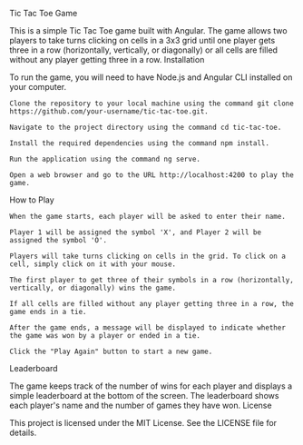 Tic Tac Toe Game

This is a simple Tic Tac Toe game built with Angular. The game allows two players to take turns clicking on cells in a 3x3 grid until one player gets three in a row (horizontally, vertically, or diagonally) or all cells are filled without any player getting three in a row.
Installation

To run the game, you will need to have Node.js and Angular CLI installed on your computer.

    Clone the repository to your local machine using the command git clone https://github.com/your-username/tic-tac-toe.git.

    Navigate to the project directory using the command cd tic-tac-toe.

    Install the required dependencies using the command npm install.

    Run the application using the command ng serve.

    Open a web browser and go to the URL http://localhost:4200 to play the game.

How to Play

    When the game starts, each player will be asked to enter their name.

    Player 1 will be assigned the symbol 'X', and Player 2 will be assigned the symbol 'O'.

    Players will take turns clicking on cells in the grid. To click on a cell, simply click on it with your mouse.

    The first player to get three of their symbols in a row (horizontally, vertically, or diagonally) wins the game.

    If all cells are filled without any player getting three in a row, the game ends in a tie.

    After the game ends, a message will be displayed to indicate whether the game was won by a player or ended in a tie.

    Click the "Play Again" button to start a new game.

Leaderboard

The game keeps track of the number of wins for each player and displays a simple leaderboard at the bottom of the screen. The leaderboard shows each player's name and the number of games they have won.
License

This project is licensed under the MIT License. See the LICENSE file for details.
